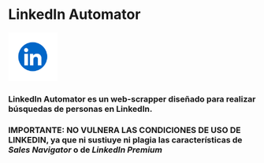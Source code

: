 # LinkedIn Automator
<img src="static/LinkedIn_Logo.png" alt="LinkedIn Logo" width="100">

### LinkedIn Automator es un **web-scrapper** diseñado para realizar búsquedas de personas en LinkedIn.
### **IMPORTANTE**: NO VULNERA LAS CONDICIONES DE USO DE LINKEDIN, ya que ni sustiuye ni plagia las características de ***Sales Navigator*** o de ***LinkedIn Premium***